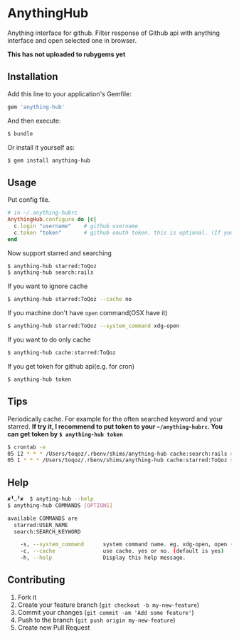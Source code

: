 # AnythingHub

Anything interface for github.
Filter response of Github api with anything interface and open selected one in browser.

**This has not uploaded to rubygems yet**

## Installation

Add this line to your application's Gemfile:

```ruby
gem 'anything-hub'
```

And then execute:

```sh
$ bundle
```

Or install it yourself as:

```sh
$ gem install anything-hub
```

## Usage

Put config file.

```ruby
# in ~/.anything-hubrc
AnythingHub.configure do |c|
  c.login "username"    # github username
  c.token "token"       # github oauth token. this is optional. (If you use in non-interactive env, I recommend to set this.)
end
```

Now support starred and searching

```sh
$ anything-hub starred:ToQoz
$ anything-hub search:rails
```

If you want to ignore cache

```sh
$ anything-hub starred:ToQoz --cache no
```

If you machine don't have `open` command(OSX have it)

```sh
$ anything-hub starred:ToQoz --system_command xdg-open
```

If you want to do only cache

```sh
$ anything-hub cache:starred:ToQoz
```

If you get token for github api(e.g. for cron)

```sh
$ anything-hub token
```

## Tips

Periodically cache. For example for the often searched keyword and your starred.
**If try it, I recommend to put token to your `~/anything-hubrc`. You can get token by `$ anything-hub token`**

```sh
$ crontab -e
05 12 * * * /Users/toqoz/.rbenv/shims/anything-hub cache:search:rails >> /tmp/anything-hub.cron.log 2>> /tmp/anything-hub.cron.error.log
05 1 * * * /Users/toqoz/.rbenv/shims/anything-hub cache:starred:ToQoz >> /tmp/anything-hub.cron.log 2>> /tmp/anything-hub.cron.error.log
```

## Help
```sh
✘╹◡╹✘  $ anyting-hub --help
$ anything-hub COMMANDS [OPTIONS]

available COMMANDS are
  starred:USER_NAME
  search:SEARCH_KEYWORD

    -s, --system_command      system command name. eg. xdg-open, open (default is open)
    -c, --cache               use cache. yes or no. (default is yes)
    -h, --help                Display this help message.
```

## Contributing

1. Fork it
2. Create your feature branch (`git checkout -b my-new-feature`)
3. Commit your changes (`git commit -am 'Add some feature'`)
4. Push to the branch (`git push origin my-new-feature`)
5. Create new Pull Request
